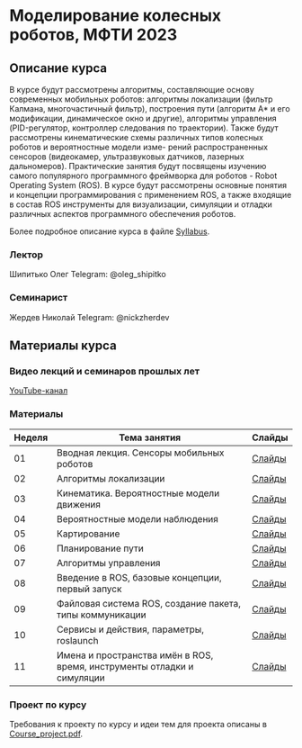 # Моделирование колесных роботов, МФТИ 2023

## Описание курса
В курсе будут рассмотрены алгоритмы, составляющие основу современных
мобильных роботов: алгоритмы локализации (фильтр Калмана, многочастичный фильтр), построения пути (алгоритм A* и его модификации, динамическое окно и другие), алгоритмы управления (PID-регулятор, контроллер следования по траектории). Также будут рассмотрены кинематические схемы различных типов колесных роботов и вероятностные модели изме-
рений распространенных сенсоров (видеокамер, ультразвуковых датчиков, лазерных дальномеров). Практические занятия будут посвящены изучению самого популярного программного фреймворка для роботов - Robot Operating System (ROS). В курсе будут рассмотрены основные понятия и концепции программирования с применением ROS, а также входящие в состав ROS инструменты для визуализации, симуляции и отладки различных
аспектов программного обеспечения роботов.

Более подробное описание курса в файле [Syllabus](https://github.com/oleg-Shipitko/mipt_wheeled_robots_modeling_2023/blob/main/Syllabus.pdf).

### Лектор 
Шипитько Олег 
Telegram: @oleg_shipitko

### Семинарист
Жердев Николай
Telegram: @nickzherdev

## Материалы курса

### Видео лекций и семинаров прошлых лет
[YouTube-канал](https://www.youtube.com/@olegshipitko1518/featured)

### Материалы
| Неделя | Тема занятия | Слайды |
| --- | --- | --- |
|01| Вводная лекция. Сенсоры мобильных роботов | [Слайды](https://github.com/oleg-Shipitko/mipt_wheeled_robots_modeling_2023/blob/main/slides/Lecture%201.%20Course%20organization%20and%20robotics%20field%20overview.pdf) |
|02| Алгоритмы локализации | [Слайды](https://github.com/oleg-Shipitko/mipt_wheeled_robots_modeling_2023/blob/main/slides/Lecture%202.%20Localization.pdf) |
|03| Кинематика. Вероятностные модели движения | [Слайды](https://github.com/oleg-Shipitko/mipt_wheeled_robots_modeling_2023/blob/main/slides/Lecture%203.%20Kinematics.%20Probabilistic%20motion%20models.pdf) |
|04| Вероятностные модели наблюдения | [Слайды](https://github.com/oleg-Shipitko/mipt_wheeled_robots_modeling_2023/blob/main/slides/Lecture%204.%20Probabilistic%20measurement%20models.pdf) |
|05| Картирование | [Слайды](https://github.com/oleg-Shipitko/mipt_wheeled_robots_modeling_2023/blob/main/slides/Lecture%205.%20Mapping.pdf) |
|06| Планирование пути | [Слайды](https://github.com/oleg-Shipitko/mipt_wheeled_robots_modeling_2023/blob/main/slides/Lecture%206.%20Path%20planning.pdf) |
|07| Алгоритмы управления | [Слайды](https://github.com/oleg-Shipitko/mipt_wheeled_robots_modeling_2023/blob/main/slides/Lecture%207.%20Control.pdf) |
|08| Введение в ROS, базовые концепции, первый запуск | [Слайды](https://github.com/oleg-Shipitko/mipt_wheeled_robots_modeling_2023/blob/main/slides/Lecture%208.%20Intro%20to%20ROS%2C%20basic%20concepts%2C%20first%20launch.pdf) |
|09| Файловая система ROS, создание пакета, типы коммуникации | [Слайды](https://github.com/oleg-Shipitko/mipt_wheeled_robots_modeling_2023/blob/main/slides/Lecture%209.%20File%20System%2C%20First%20Package%2C%20Messages%2C%20Services%2C%20Actions.pdf) |
|10| Сервисы и действия, параметры, roslaunch | [Слайды](https://github.com/oleg-Shipitko/mipt_wheeled_robots_modeling_2023/blob/main/slides/Lecture%2010.%20Services%2C%20Actions%2C%20Parameter%20Server%2C%20roslaunch.pdf) |
|11| Имена и пространства имён в ROS, время, инструменты отладки и симуляции | [Слайды](https://github.com/oleg-Shipitko/mipt_wheeled_robots_modeling_2023/blob/main/slides/Lecture%2011.%20Names%2C%20Time%2C%20tf%2C%20RVIZ%2C%20Gazebo%2C%20Turtlebot3.pdf) |



### Проект по курсу
Требования к проекту по курсу и идеи тем для проекта описаны в [Course_project.pdf](https://github.com/oleg-Shipitko/mipt_wheeled_robots_modeling_2023/blob/master/Course_project.pdf).
